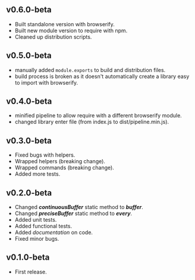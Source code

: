## v0.6.0-beta

* Built standalone version with browserify.
* Built new module version to require with npm.
* Cleaned up distribution scripts.

## v0.5.0-beta

* manually added `module.exports` to build and distribution files.
* build process is broken as it doesn't automatically create a library easy to import with browserify.

## v0.4.0-beta

* minified pipeline to allow require with a different browserify module.
* changed library enter file (from index.js to dist/pipeline.min.js).

## v0.3.0-beta

* Fixed bugs with helpers.
* Wrapped helpers (breaking change).
* Wrapped commands (breaking change).
* Added more tests.

## v0.2.0-beta

* Changed ***continuousBuffer*** static method to ***buffer***.
* Changed ***preciseBuffer*** static method to ***every***.
* Added unit tests.
* Added functional tests.
* Added *documentation* on code.
* Fixed minor bugs.

## v0.1.0-beta

* First release.